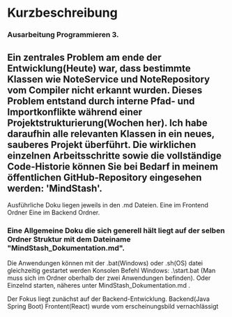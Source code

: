 # Kurzbeschreibung
### Ausarbeitung Programmieren 3.
## Ein zentrales Problem am ende der Entwicklung(Heute) war, dass bestimmte Klassen wie NoteService und NoteRepository vom Compiler nicht erkannt wurden. Dieses Problem entstand durch interne Pfad- und Importkonflikte während einer Projektstrukturierung(Wochen her). Ich habe daraufhin alle relevanten Klassen in ein neues, sauberes Projekt überführt. Die wirklichen einzelnen Arbeitsschritte sowie die vollständige Code-Historie können Sie bei Bedarf in meinem öffentlichen GitHub-Repository eingesehen werden: 'MindStash'.
Ausführliche Doku liegen jeweils in den .md Dateien.
Eine im Frontend Ordner
Eine im Backend Ordner.

### Eine Allgemeine Doku die sich generell hält liegt auf der selben Ordner Struktur mit dem Dateiname "MindStash_Dokumentation.md".

Die Anwendungen können mit der .bat(Windows) oder .sh(OS) datei gleichzeitig gestartet werden
Konsolen Befehl Windows: .\start.bat  (Man muss sich im Ordner oberhalb der zwei Anwendungen befinden).
Oder Einzelnd starten, näheres unter MindStash_Dokumentation.md .

Der Fokus liegt zunächst auf der Backend-Entwicklung.
Backend(Java Spring Boot)
Frontent(React) wurde vom erscheinungsbild vernachlässigt

